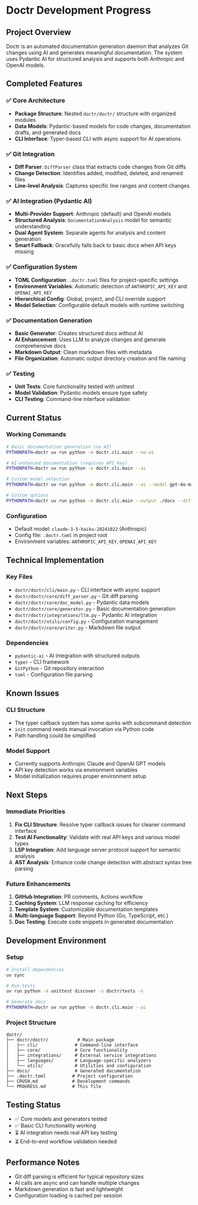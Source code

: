 # Doctr Development Progress

## Project Overview
Doctr is an automated documentation generation daemon that analyzes Git changes using AI and generates meaningful documentation. The system uses Pydantic AI for structured analysis and supports both Anthropic and OpenAI models.

## Completed Features

### ✅ Core Architecture
- **Package Structure**: Nested `doctr/doctr/` structure with organized modules
- **Data Models**: Pydantic-based models for code changes, documentation drafts, and generated docs
- **CLI Interface**: Typer-based CLI with async support for AI operations

### ✅ Git Integration
- **Diff Parser**: `DiffParser` class that extracts code changes from Git diffs
- **Change Detection**: Identifies added, modified, deleted, and renamed files
- **Line-level Analysis**: Captures specific line ranges and content changes

### ✅ AI Integration (Pydantic AI)
- **Multi-Provider Support**: Anthropic (default) and OpenAI models
- **Structured Analysis**: `DocumentationAnalysis` model for semantic understanding
- **Dual Agent System**: Separate agents for analysis and content generation
- **Smart Fallback**: Gracefully falls back to basic docs when API keys missing

### ✅ Configuration System
- **TOML Configuration**: `.doctr.toml` files for project-specific settings
- **Environment Variables**: Automatic detection of `ANTHROPIC_API_KEY` and `OPENAI_API_KEY`
- **Hierarchical Config**: Global, project, and CLI override support
- **Model Selection**: Configurable default models with runtime switching

### ✅ Documentation Generation
- **Basic Generator**: Creates structured docs without AI
- **AI Enhancement**: Uses LLM to analyze changes and generate comprehensive docs
- **Markdown Output**: Clean markdown files with metadata
- **File Organization**: Automatic output directory creation and file naming

### ✅ Testing
- **Unit Tests**: Core functionality tested with unittest
- **Model Validation**: Pydantic models ensure type safety
- **CLI Testing**: Command-line interface validation

## Current Status

### Working Commands
```bash
# Basic documentation generation (no AI)
PYTHONPATH=doctr uv run python -m doctr.cli.main --no-ai

# AI-enhanced documentation (requires API key)
PYTHONPATH=doctr uv run python -m doctr.cli.main --ai

# Custom model selection
PYTHONPATH=doctr uv run python -m doctr.cli.main --ai --model gpt-4o-mini

# Custom options
PYTHONPATH=doctr uv run python -m doctr.cli.main --output ./docs --diff HEAD~3
```

### Configuration
- Default model: `claude-3-5-haiku-20241022` (Anthropic)
- Config file: `.doctr.toml` in project root
- Environment variables: `ANTHROPIC_API_KEY`, `OPENAI_API_KEY`

## Technical Implementation

### Key Files
- `doctr/doctr/cli/main.py` - CLI interface with async support
- `doctr/doctr/core/diff_parser.py` - Git diff parsing
- `doctr/doctr/core/doc_model.py` - Pydantic data models
- `doctr/doctr/core/generator.py` - Basic documentation generation
- `doctr/doctr/integrations/llm.py` - Pydantic AI integration
- `doctr/doctr/utils/config.py` - Configuration management
- `doctr/doctr/core/writer.py` - Markdown file output

### Dependencies
- `pydantic-ai` - AI integration with structured outputs
- `typer` - CLI framework
- `GitPython` - Git repository interaction
- `toml` - Configuration file parsing

## Known Issues

### CLI Structure
- The typer callback system has some quirks with subcommand detection
- `init` command needs manual invocation via Python code
- Path handling could be simplified

### Model Support
- Currently supports Anthropic Claude and OpenAI GPT models
- API key detection works via environment variables
- Model initialization requires proper environment setup

## Next Steps

### Immediate Priorities
1. **Fix CLI Structure**: Resolve typer callback issues for cleaner command interface
2. **Test AI Functionality**: Validate with real API keys and various model types
3. **LSP Integration**: Add language server protocol support for semantic analysis
4. **AST Analysis**: Enhance code change detection with abstract syntax tree parsing

### Future Enhancements
1. **GitHub Integration**: PR comments, Actions workflow
2. **Caching System**: LLM response caching for efficiency
3. **Template System**: Customizable documentation templates
4. **Multi-language Support**: Beyond Python (Go, TypeScript, etc.)
5. **Doc Testing**: Execute code snippets in generated documentation

## Development Environment

### Setup
```bash
# Install dependencies
uv sync

# Run tests
uv run python -m unittest discover -s doctr/tests -v

# Generate docs
PYTHONPATH=doctr uv run python -m doctr.cli.main --ai
```

### Project Structure
```
doctr/
├── doctr/doctr/           # Main package
│   ├── cli/              # Command-line interface
│   ├── core/             # Core functionality
│   ├── integrations/     # External service integrations
│   ├── languages/        # Language-specific analyzers
│   └── utils/            # Utilities and configuration
├── docs/                 # Generated documentation
├── .doctr.toml          # Project configuration
├── CRUSH.md             # Development commands
└── PROGRESS.md          # This file
```

## Testing Status
- ✅ Core models and generators tested
- ✅ Basic CLI functionality working
- ⏳ AI integration needs real API key testing
- ⏳ End-to-end workflow validation needed

## Performance Notes
- Git diff parsing is efficient for typical repository sizes
- AI calls are async and can handle multiple changes
- Markdown generation is fast and lightweight
- Configuration loading is cached per session